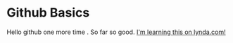 # Github Basics
Hello github one more time . So far so good.
[I'm learning this on lynda.com!](http://www.lynda.com)
